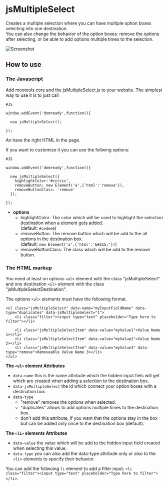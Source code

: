 jsMultipleSelect
================
Creates a multiple selection where you can have multiple option boxes selecting into one destination.<br>
You can also change the behavior of the option boxes: remove the options after selecting, or be able to add options multiple times to the selection.

![Screenshot](https://github.com/frozeman/jsMultipleSelect/raw/master/screenshot.png)

How to use
----------

###  The Javascript

Add mootools core and the jsMultipleSelect.js to your website.
The simplest way to use it is to just call

    #JS

    window.addEvent('domready',function(){

      new jsMultipleSelect();

    });

An have the right HTML in the page.

If you want to customize it you can use the follwing options:

    #JS

    window.addEvent('domready',function(){

      new jsMultipleSelect({
        highlightColor:'#cccccc',
        removeButton: new Element('a',{'html':'remove'}),
        removeButtonClass: 'remove'
      });

    });

  - **options**
    - highlightColor:  The color which will be used to highlight the selection destination when a element gets added.
    <br>(default: `#cedee6`)
    - removeButton:  The remove button which will be add to the all options in the destination box.
    <br>(default: `new Element('a',{'html':'&#215;'})`)
    - removeButtonClass: The class which will be add to the remove button.


###  The HTML markup

You need at least on options `<ul>` element with the class "jsMultipleSelect"<br>
and one destination `<ul>` element with the class "jsMultipleSelectDestination".

The options `<ul>` elements must have the following format.

    <ul class="jsMultipleSelect" data-name="myInputFieldName" data-type="duplicates" data-jsMultipleSelect="1">
        <li class="filter"><input type="text" placeholder="Type here to filter"></li>

        <li class="jsMultipleSelectItem" data-value="myValue1">Value Name 1></li>
        <li class="jsMultipleSelectItem" data-value="myValue2">Value Name 2></li>
        <li class="jsMultipleSelectItem" data-value="myValue3" data-type="remove">Removeable Value Name 3></li>
    </ul>


**The `<ul>` element Attributes**
- `data-name` this is the name attribute which the hidden input fiels will get which are created when adding a selection to the destination box.
- `data-jsMultipleSelect` the id which connect your option boxes with a destination box.
- `data-type`
  - "remove" removes the options when selected.
  - "duplicates" allows to add options multiple times to the destination box.
  - don't add this attribute, if you want that the options stay in the box but can be added only once to the destination box (default).

**The `<li>` elements Attributes**
- `data-value` the value which will be add to the hidden input field created when selecting this value.
- `data-type` you can also add the data-type attribute only or also to the `<li>` elements to specify their behavior.

You can add the follwoing `li` element to add a filter input: `<li class="filter"><input type="text" placeholder="Type here to filter"></li>`.


